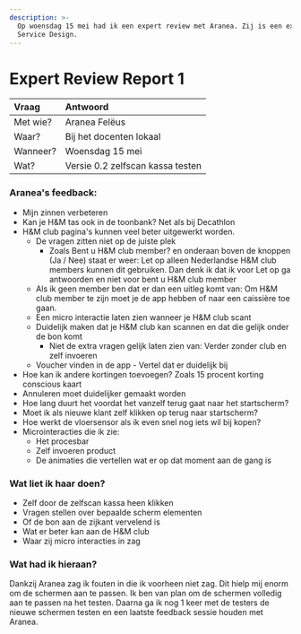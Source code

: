 ```yaml
---
description: >-
  Op woensdag 15 mei had ik een expert review met Aranea. Zij is een expert in
  Service Design.
---
```


# Expert Review Report 1

| Vraag | Antwoord |
| :--- | :--- |
| Met wie? | Aranea Felëus |
| Waar? | Bij het docenten lokaal |
| Wanneer? | Woensdag 15 mei |
| Wat? | Versie 0.2 zelfscan kassa testen |

### Aranea's feedback:

* Mijn zinnen verbeteren
* Kan je H&M tas ook in de toonbank? Net als bij Decathlon
* H&M club pagina's kunnen veel beter uitgewerkt worden. 
  * De vragen zitten niet op de juiste plek
    * Zoals Bent u H&M club member? en onderaan boven de knoppen \(Ja / Nee\) staat er weer: Let op alleen Nederlandse H&M club members kunnen dit gebruiken. Dan denk ik dat ik voor Let op ga antwoorden en niet voor bent u H&M club member
  * Als ik geen member ben dat er dan een uitleg komt van: Om H&M club member te zijn moet je de app hebben of naar een caissière toe gaan.
  * Een micro interactie laten zien wanneer je H&M club scant
  * Duidelijk maken dat je H&M club kan scannen en dat die gelijk onder de bon komt
    * Niet de extra vragen gelijk laten zien van: Verder zonder club en zelf invoeren
  * Voucher vinden in de app - Vertel dat er duidelijk bij
* Hoe kan ik andere kortingen toevoegen? Zoals 15 procent korting conscious kaart
* Annuleren moet duidelijker gemaakt worden
* Hoe lang duurt het voordat het vanzelf terug gaat naar het startscherm?
* Moet ik als nieuwe klant zelf klikken op terug naar startscherm?
* Hoe werkt de vloersensor als ik even snel nog iets wil bij kopen?
* Microinteracties die ik zie:
  * Het procesbar
  * Zelf invoeren product
  * De animaties die vertellen wat er op dat moment aan de gang is

### Wat liet ik haar doen?

* Zelf door de zelfscan kassa heen klikken
* Vragen stellen over bepaalde scherm elementen
* Of de bon aan de zijkant vervelend is
* Wat er beter kan aan de H&M club
* Waar zij micro interacties in zag

### Wat had ik hieraan?

Dankzij Aranea zag ik fouten in die ik voorheen niet zag. Dit hielp mij enorm om de schermen aan te passen. Ik ben van plan om de schermen volledig aan te passen na het testen. Daarna ga ik nog 1 keer met de testers de nieuwe schermen testen en een laatste feedback sessie houden met Aranea.

